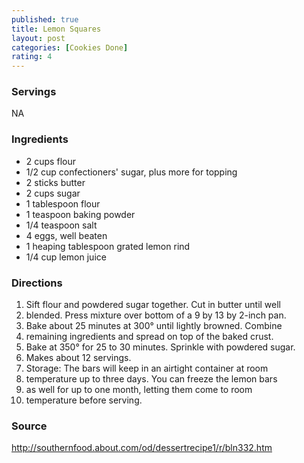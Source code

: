 ```yaml
---
published: true
title: Lemon Squares
layout: post
categories: [Cookies Done]
rating: 4
---
```

### Servings
NA

### Ingredients
- 2 cups flour
- 1/2 cup confectioners' sugar, plus more for topping
- 2 sticks butter
- 2 cups sugar
- 1 tablespoon flour
- 1 teaspoon baking powder
- 1/4 teaspoon salt
- 4 eggs, well beaten
- 1 heaping tablespoon grated lemon rind
- 1/4 cup lemon juice

### Directions
1. Sift flour and powdered sugar together. Cut in butter until well
2. blended. Press mixture over bottom of a 9 by 13 by 2-inch pan.
3. Bake about 25 minutes at 300° until lightly browned. Combine
4. remaining ingredients and spread on top of the baked crust.
5. Bake at 350° for 25 to 30 minutes. Sprinkle with powdered sugar.
6. Makes about 12 servings.
7. Storage: The bars will keep in an airtight container at room
8. temperature up to three days. You can freeze the lemon bars
9. as well for up to one month, letting them come to room
10. temperature before serving.

### Source
 http://southernfood.about.com/od/dessertrecipe1/r/bln332.htm

